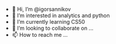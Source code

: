 - 👋 Hi, I’m @igorsannikov
- 👀 I’m interested in analytics and python
- 🌱 I’m currently learning CS50
- 💞️ I’m looking to collaborate on ...
- 📫 How to reach me ...

<!---
igorsannikov/igorsannikov is a ✨ special ✨ repository because its `README.md` (this file) appears on your GitHub profile.
You can click the Preview link to take a look at your changes.
--->
